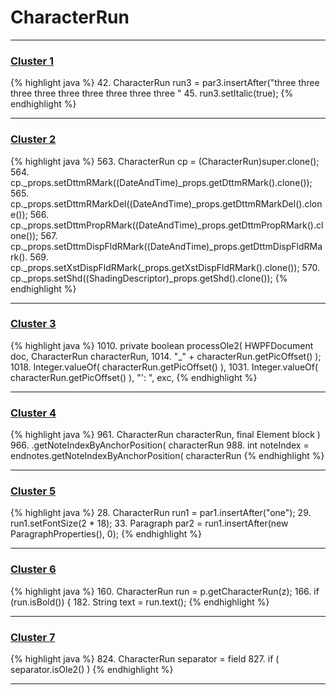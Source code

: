 # CharacterRun

***

### [Cluster 1](./1)
{% highlight java %}
42. CharacterRun run3 = par3.insertAfter("three three three three three three three three three "
45. run3.setItalic(true);
{% endhighlight %}

***

### [Cluster 2](./2)
{% highlight java %}
563. CharacterRun cp = (CharacterRun)super.clone();
564. cp._props.setDttmRMark((DateAndTime)_props.getDttmRMark().clone());
565. cp._props.setDttmRMarkDel((DateAndTime)_props.getDttmRMarkDel().clone());
566. cp._props.setDttmPropRMark((DateAndTime)_props.getDttmPropRMark().clone());
567. cp._props.setDttmDispFldRMark((DateAndTime)_props.getDttmDispFldRMark().
569. cp._props.setXstDispFldRMark(_props.getXstDispFldRMark().clone());
570. cp._props.setShd((ShadingDescriptor)_props.getShd().clone());
{% endhighlight %}

***

### [Cluster 3](./3)
{% highlight java %}
1010. private boolean processOle2( HWPFDocument doc, CharacterRun characterRun,
1014.             "_" + characterRun.getPicOffset() );
1018.                 Integer.valueOf( characterRun.getPicOffset() ),
1031.                 Integer.valueOf( characterRun.getPicOffset() ), "': ", exc,
{% endhighlight %}

***

### [Cluster 4](./4)
{% highlight java %}
961. CharacterRun characterRun, final Element block )
966.         .getNoteIndexByAnchorPosition( characterRun
988. int noteIndex = endnotes.getNoteIndexByAnchorPosition( characterRun
{% endhighlight %}

***

### [Cluster 5](./5)
{% highlight java %}
28. CharacterRun run1 = par1.insertAfter("one");
29. run1.setFontSize(2 * 18);
33. Paragraph par2 = run1.insertAfter(new ParagraphProperties(), 0);
{% endhighlight %}

***

### [Cluster 6](./6)
{% highlight java %}
160. CharacterRun run = p.getCharacterRun(z);
166. if (run.isBold()) {
182. String text = run.text();
{% endhighlight %}

***

### [Cluster 7](./7)
{% highlight java %}
824. CharacterRun separator = field
827. if ( separator.isOle2() )
{% endhighlight %}

***

